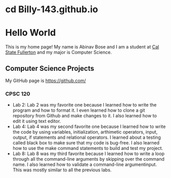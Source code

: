 # cd Billy-143.github.io
# Hello World 
This is my home page! My name is Abinav Bose and I am a student at [Cal State Fullerton](http://www.fullerton.edu/) and my major is Computer Science.
## Computer Science Projects
My GitHub page is https://github.com/
### CPSC 120
* Lab 2:
    Lab 2 was my favorite one because I learned how to write the program and how to format it. I even learned how to clone a git repository from Github and make changes to it. I also learned how to edit it using text editor.
* Lab 4:
    Lab 4 was my second favorite one because I learned how to write the code by using variables, initialization, arthimetic operators, input, output, if statements and relational operators. I learned about a testing called black box to make sure that my code is bug-free. I also learned how to use the make command statements to build and test my project.
* Lab 8:
    Lab 8 was my third favorite because I learned how to write a loop through all the command-line arguments by skipping over the command name. I also learned how to validate a command-line argumentinput. This was mostly similar to all the previous labs. 
